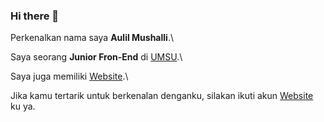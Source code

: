 ### Hi there 👋

<!--
**aulil99/aulil99** is a ✨ _special_ ✨ repository because its `README.md` (this file) appears on your GitHub profile.

Here are some ideas to get you started:

- 🔭 I’m currently working on ...
- 🌱 I’m currently learning ...
- 👯 I’m looking to collaborate on ...
- 🤔 I’m looking for help with ...
- 💬 Ask me about ...
- 📫 How to reach me: ...
- 😄 Pronouns: ...
- ⚡ Fun fact: ...
-->


Perkenalkan nama saya **Aulil Mushalli**.\

Saya seorang **Junior Fron-End** di [UMSU](https://umsu.ac.id/).\

Saya juga memiliki  [Website](https://aulil.my.id/).\

Jika kamu tertarik untuk berkenalan denganku, silakan ikuti akun [Website](https://aulil.my.id/) ku ya.

